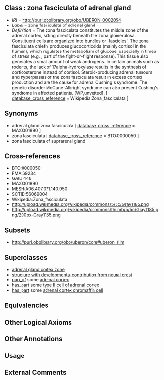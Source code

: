 
## Class : zona fasciculata of adrenal gland

 * *IRI* = http://purl.obolibrary.org/obo/UBERON_0002054
 * *Label* = zona fasciculata of adrenal gland
 * *Definition* = The zona fasciculata constitutes the middle zone of the adrenal cortex, sitting directly beneath the zona glomerulosa. Constituent cells are organized into bundles or 'fascicles'. The zona fasciculata chiefly produces glucocorticoids (mainly cortisol in the human), which regulates the metabolism of glucose, especially in times of stress (e.g. , part of the fight-or-flight response). This tissue also generates a small amount of weak androgens. In certain animals such as rodents, the lack of 17alpha-hydroxylase results in the synthesis of corticosterone instead of cortisol. Steroid-producing adrenal tumours and hyperplasias of the zona fasciculata result in excess cortisol production and are the cause for adrenal Cushing's syndrome. The genetic disorder McCune-Albright syndrome can also present Cushing's syndrome in affected patients. [WP,unvetted]. [ [database_cross_reference](../../ef/oboInOwl#hasDbXref.md) = Wikipedia:Zona_fasciculata ]

## Synonyms

 * adrenal gland zona fasciculata [ [database_cross_reference](../../ef/oboInOwl#hasDbXref.md) = MA:0001890 ]
 * zona fasciculata [ [database_cross_reference](../../ef/oboInOwl#hasDbXref.md) = BTO:0000050 ]
 * zona fasciculata of suprarenal gland

## Cross-references

 * BTO:0000050
 * FMA:69234
 * GAID:448
 * MA:0001890
 * MESH:A06.407.071.140.950
 * SCTID:56069004
 * Wikipedia:Zona_fasciculata
 * http://upload.wikimedia.org/wikipedia/commons/5/5c/Gray1185.png
 * http://upload.wikimedia.org/wikipedia/commons/thumb/5/5c/Gray1185.png/200px-Gray1185.png

## Subsets

 * http://purl.obolibrary.org/obo/uberon/core#uberon_slim

## Superclasses

 * [adrenal gland cortex zone](../../UBERON/53/UBERON_0009753.md)
 * [structure with developmental contribution from neural crest](../../UBERON/14/UBERON_0010314.md)
 * [part_of](../../BFO/50/BFO_0000050.md) some [adrenal cortex](../../UBERON/35/UBERON_0001235.md)
 * [has_part](../../BFO/51/BFO_0000051.md) some [type II cell of adrenal cortex](../../CL/36/CL_0002136.md)
 * [has_part](../../BFO/51/BFO_0000051.md) some [adrenal cortex chromaffin cell](../../CL/27/CL_1000427.md)

## Equivalencies


## Other Logical Axioms


## Other Annotations


## Usage


## External Comments

